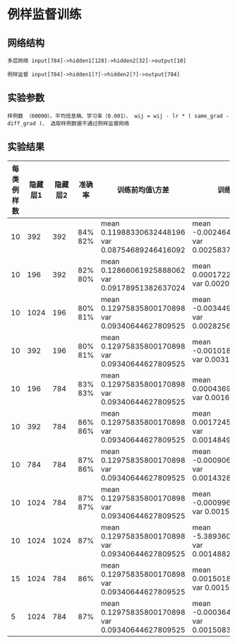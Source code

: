# 例样监督训练

## 网络结构
```
多层网络 input[784]->hidden1[128]->hidden2[32]->output[10]
```
```
例样监督 input[784]->hidden1[?]->hidden2[?]->output[784]
```

## 实验参数
    样例数 （60000）、平均信息熵、学习率（0.001）、 wij = wij - lr * ( same_grad - diff_grad )、 选取样例数据不通过例样监督网络
## 实验结果
|每类例样数|隐藏层1|隐藏层2|准确率|训练前均值\方差|训练后均值\方差|
|---|---|---|---|---|---|
| 10 | 392 | 392 | 84% 82% | mean 0.11988330632448196 <br> var 0.08754689246416092 | mean -0.002464256715029478 <br> var 0.0025837039574980736 |
| 10 | 196 | 392 | 82% 80% | mean 0.12866061925888062 <br> var 0.09178951382637024 | mean 0.0001722443848848343 <br> var 0.002006661146879196 |
| 10 | 1024 | 196 | 80% 81% | mean 0.12975835800170898 <br> var 0.09340644627809525 | mean -0.0034499005414545536 <br> var 0.0028256261721253395 |
| 10 | 392 | 196 | 80% 81% | mean 0.12975835800170898 <br> var 0.09340644627809525 | mean -0.0010184788843616843 <br> var 0.003113408340141177 |
| 10 | 196 | 784 | 83% 83% | mean 0.12975835800170898 <br> var 0.09340644627809525 | mean 0.00043695932254195213 <br> var 0.001661242451518774 |
| 10 | 392 | 784 | 86% 86% | mean 0.12975835800170898 <br> var 0.09340644627809525 | mean 0.0017245355993509293 <br> var 0.0014849429717287421 |
| 10 | 784 | 784 | 87% 86% | mean 0.12975835800170898 <br> var 0.09340644627809525 | mean -0.0009061344317160547 <br> var 0.0014328578254207969 |
| 10 | 1024 | 784 | 87% 87% | mean 0.12975835800170898 <br> var 0.09340644627809525 | mean -0.0009969240054488182 <br> var 0.001539437915198505 |
| 10 | 1024 | 1024 | 87% | mean 0.12975835800170898 <br> var 0.09340644627809525 | mean -5.389360012486577e-05 <br> var 0.0014882584800943732 |
| 15 | 1024 | 784 | 86% | mean 0.12975835800170898 <br> var 0.09340644627809525 | mean 0.001501835067756474 <br> var 0.001520155230537057 |
| 5 | 1024 | 784 | 87% | mean 0.12975835800170898 <br> var 0.09340644627809525 | mean -0.00036482690484263003 <br> var 0.0015083275502547622 |